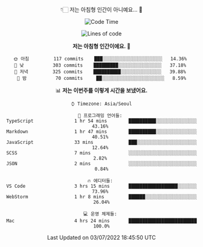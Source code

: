 <div align='center'>
 
👇🏻 저는 아침형 인간이 아니예요... 🙊
 
<!--START_SECTION:waka-->
![Code Time](http://img.shields.io/badge/Code%20Time-1%2C612%20hrs%2016%20mins-blue)

![Lines of code](https://img.shields.io/badge/%EC%A0%80%EB%8A%94%20%EC%97%AC%ED%83%9C%EA%B9%8C%EC%A7%80%20-259%20Thousand%20%EC%A4%84%EC%9D%98%20%EC%BD%94%EB%93%9C%EB%A5%BC%20%EC%9E%91%EC%84%B1%ED%96%88%EC%96%B4%EC%9A%94.-blue)

**저는 아침형 인간이에요. 🐤** 

```text
🌞 아침         117 commits    ███░░░░░░░░░░░░░░░░░░░░░░   14.36% 
🌆 낮　         303 commits    █████████░░░░░░░░░░░░░░░░   37.18% 
🌃 저녁         325 commits    ██████████░░░░░░░░░░░░░░░   39.88% 
🌙 밤　         70 commits     ██░░░░░░░░░░░░░░░░░░░░░░░   8.59%

```


📊 **저는 이번주를 이렇게 시간을 보냈어요.** 

```text
⌚︎ Timezone: Asia/Seoul

💬 프로그래밍 언어들: 
TypeScript               1 hr 54 mins        ██████████░░░░░░░░░░░░░░░   43.16% 
Markdown                 1 hr 47 mins        ██████████░░░░░░░░░░░░░░░   40.51% 
JavaScript               33 mins             ███░░░░░░░░░░░░░░░░░░░░░░   12.64% 
SCSS                     7 mins              ░░░░░░░░░░░░░░░░░░░░░░░░░   2.82% 
JSON                     2 mins              ░░░░░░░░░░░░░░░░░░░░░░░░░   0.84%

🔥 에디터들: 
VS Code                  3 hrs 15 mins       ██████████████████░░░░░░░   73.96% 
WebStorm                 1 hr 8 mins         ██████░░░░░░░░░░░░░░░░░░░   26.04%

💻 운영 체제들: 
Mac                      4 hrs 24 mins       █████████████████████████   100.0%

```


 Last Updated on 03/07/2022 18:45:50 UTC
<!--END_SECTION:waka-->
 </div>
<!---
Emewjin/Emewjin is a ✨ special ✨ repository because its `README.md` (this file) appears on your GitHub profile.
You can click the Preview link to take a look at your changes.
--->
